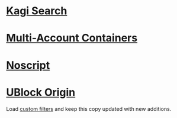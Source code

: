 
# [Kagi Search](https://addons.mozilla.org/en-US/firefox/addon/kagi-search-for-firefox/)

# [Multi-Account Containers](https://addons.mozilla.org/en-US/firefox/addon/multi-account-containers/)

# [Noscript](https://addons.mozilla.org/en-US/firefox/addon/noscript/)

# [UBlock Origin](https://addons.mozilla.org/en-US/firefox/addon/ublock-origin/)

Load [custom filters](./my-ublock-static-filters.txt) and keep this copy updated with new additions.
